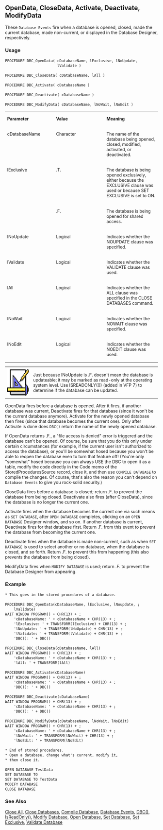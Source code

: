 ## OpenData, CloseData, Activate, Deactivate, ModifyData

These `Database Events` fire when a database is opened, closed, made the current database, made non-current, or displayed in the Database Designer, respectively.

### Usage

```foxpro
PROCEDURE DBC_OpenData( cDatabaseName, lExclusive, lNoUpdate,
                        lValidate )

PROCEDURE DBC_CloseData( cDatabaseName, lAll )

PROCEDURE DBC_Activate( cDatabaseName )

PROCEDURE DBC_Deactivate( cDatabaseName )

PROCEDURE DBC_ModifyData( cDatabaseName, lNoWait, lNoEdit )
```
<table>
<tr>
  <td width="32%" valign="top">
  <p><b>Parameter</b></p>
  </td>
  <td width="23%" valign="top">
  <p><b>Value</b></p>
  </td>
  <td width="45%" valign="top">
  <p><b>Meaning</b></p>
  </td>
 </tr>
<tr>
  <td width="32%" valign="top">
  <p>cDatabaseName</p>
  </td>
  <td width="23%" valign="top">
  <p>Character</p>
  </td>
  <td width="45%" valign="top">
  <p>The name of the database being opened, closed, modified, activated, or deactivated.</p>
  </td>
 </tr>
<tr>
  <td width="32%" rowspan="2" valign="top">
  <p>lExclusive</p>
  </td>
  <td width="23%" valign="top">
  <p>.T.</p>
  </td>
  <td width="45%" valign="top">
  <p>The database is being opened exclusively, either because the EXCLUSIVE clause was used or because SET EXCLUSIVE is set to ON.</p>
  </td>
 </tr>
<tr>
  <td width="33%" valign="top">
  <p>.F.</p>
  </td>
  <td width="67%" valign="top">
  <p>The database is being opened for shared access.</p>
  </td>
 </tr>
<tr>
  <td width="32%" valign="top">
  <p>lNoUpdate</p>
  </td>
  <td width="23%" valign="top">
  <p>Logical</p>
  </td>
  <td width="45%" valign="top">
  <p>Indicates whether the NOUPDATE clause was specified.</p>
  </td>
 </tr>
<tr>
  <td width="32%" valign="top">
  <p>lValidate</p>
  </td>
  <td width="23%" valign="top">
  <p>Logical</p>
  </td>
  <td width="45%" valign="top">
  <p>Indicates whether the VALIDATE clause was used.</p>
  </td>
 </tr>
<tr>
  <td width="32%" valign="top">
  <p>lAll</p>
  </td>
  <td width="23%" valign="top">
  <p>Logical</p>
  </td>
  <td width="45%" valign="top">
  <p>Indicates whether the ALL clause was specified in the CLOSE DATABASES command.</p>
  </td>
 </tr>
<tr>
  <td width="32%" valign="top">
  <p>lNoWait</p>
  </td>
  <td width="23%" valign="top">
  <p>Logical</p>
  </td>
  <td width="45%" valign="top">
  <p>Indicates whether the NOWAIT clause was specified.</p>
  </td>
 </tr>
<tr>
  <td width="32%" valign="top">
  <p>lNoEdit</p>
  </td>
  <td width="23%" valign="top">
  <p>Logical</p>
  </td>
  <td width="45%" valign="top">
  <p>Indicates whether the NOEDIT clause was used.</p>
  </td>
 </tr>
</table>

<table>
<tr>
  <td width="17%" valign="top">
<img width="95" height="95" src="design.gif">
  </td>
  <td width="83%">
  <p>Just because lNoUpdate is .F. doesn't mean the database is updateable; it may be marked as read-only at the operating system level. Use ISREADONLY(0) (added in VFP 7) to determine if the database can be updated.</p>
  </td>
 </tr>
</table>

OpenData fires before a database is opened. After it fires, if another database was current, Deactivate fires for that database (since it won't be the current database anymore). Activate for the newly opened database then fires (since that database becomes the current one). Only after Activate is done does `DBC()` return the name of the newly opened database.

If OpenData returns .F., a "file access is denied" error is triggered and the database can't be opened. Of course, be sure that you do this only under certain circumstances (for example, if the current user isn't authorized to access the database), or you'll be somewhat hosed because you won't be able to reopen the database even to turn that feature off! (You're only "somewhat" hosed because you can always USE the DBC to open it as a table, modify the code directly in the Code memo of the StoredProceduresSource record, close it, and then use `COMPILE DATABASE` to compile the changes. Of course, that's also the reason you can't depend on `Database Events` to give you rock-solid security.)

CloseData fires before a database is closed; return .F. to prevent the database from being closed. Deactivate also fires (after CloseData), since the database is no longer the current one.

Activate fires when the database becomes the current one via such means as `SET DATABASE`, after `OPEN DATABASE` completes, clicking on an `OPEN DATABASE` Designer window, and so on. If another database is current, Deactivate fires for that database first. Return .F. from this event to prevent the database from becoming the current one.

Deactivate fires when the database is made non-current, such as when `SET DATABASE` is used to select another or no database, when the database is closed, and so forth. Return .F. to prevent this from happening (this also prevents the database from being closed).

ModifyData fires when `MODIFY DATABASE` is used; return .F. to prevent the Database Designer from appearing.

### Example

```foxpro
* This goes in the stored procedures of a database.

PROCEDURE DBC_OpenData(cDatabaseName, lExclusive, lNoupdate, ;
    lValidate)
WAIT WINDOW PROGRAM() + CHR(13) + ;
    'cDatabaseName: ' + cDatabaseName + CHR(13) + ;
    'lExclusive: ' + TRANSFORM(lExclusive) + CHR(13) + ;
    'lNoUpdate: ' + TRANSFORM(lNoUpdate) + CHR(13) + ;
    'lValidate: ' + TRANSFORM(lValidate) + CHR(13) + ;
    'DBC(): ' + DBC()

PROCEDURE DBC_CloseData(cDatabaseName, lAll)
WAIT WINDOW PROGRAM() + CHR(13) + ;
    'cDatabaseName: ' + cDatabaseName + CHR(13) + ;
    'lAll: ' + TRANSFORM(lAll)

PROCEDURE DBC_Activate(cDatabaseName)
WAIT WINDOW PROGRAM() + CHR(13) + ;
    'cDatabaseName: ' + cDatabaseName + CHR(13) + ;
    'DBC(): ' + DBC()

PROCEDURE DBC_Deactivate(cDatabaseName)
WAIT WINDOW PROGRAM() + CHR(13) + ;
    'cDatabaseName: ' + cDatabaseName + CHR(13) + ;
    'DBC(): ' + DBC()

PROCEDURE DBC_ModifyData(cDatabaseName, lNoWait, lNoEdit)
WAIT WINDOW PROGRAM() + CHR(13) + ;
    'cDatabaseName: ' + cDatabaseName + CHR(13) + ;
    'lNoWait: ' + TRANSFORM(lNoWait) + CHR(13) + ;
    'lNoEdit: ' + TRANSFORM(lNoEdit)

* End of stored procedures.
* Open a database, change what's current, modify it,
* then close it.

OPEN DATABASE TestData
SET DATABASE TO
SET DATABASE TO TestData
MODIFY DATABASE
CLOSE DATABASE
```
### See Also

[Close All](s4g584.md), [Close Databases](s4g316.md), [Compile Database](s4g586.md), [Database Events](s4g900.md), [DBC()](s4g317.md), [IsReadOnly()](s4g371.md), [Modify Database](s4g320.md), [Open Database](s4g316.md), [Set Database](s4g317.md), [Set Exclusive](s4g205.md), [Validate Database](s4g319.md)